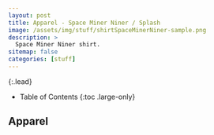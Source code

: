 ```yaml
---
layout: post
title: Apparel - Space Miner Niner / Splash
image: /assets/img/stuff/shirtSpaceMinerNiner-sample.png
description: >
  Space Miner Niner shirt.
sitemap: false
categories: [stuff]
---
```


{:.lead}

- Table of Contents
{:toc .large-only}

## Apparel

